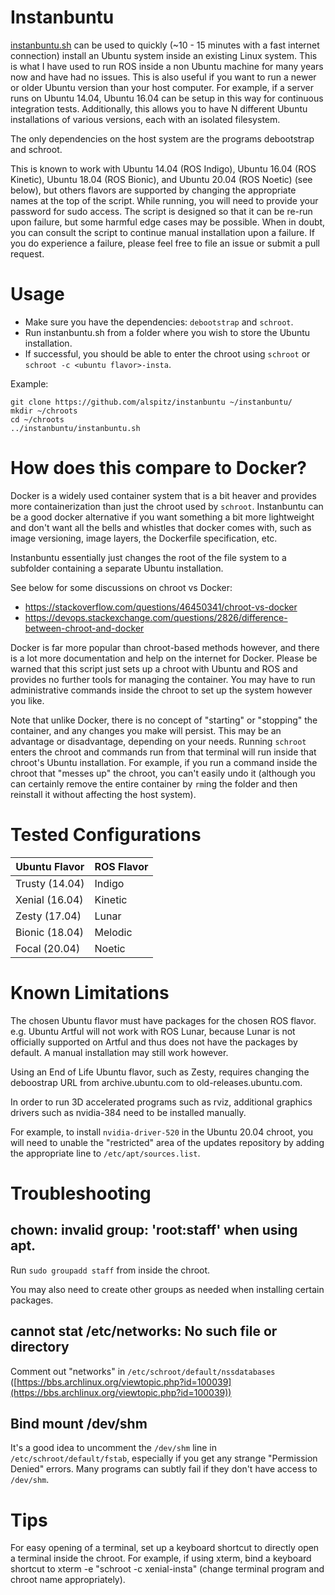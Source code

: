 # Instanbuntu

[instanbuntu.sh](instanbuntu.sh) can be used to quickly (~10 - 15 minutes with a fast internet connection) install an Ubuntu system inside an existing Linux system.
This is what I have used to run ROS inside a non Ubuntu machine for many years now and have had no issues.
This is also useful if you want to run a newer or older Ubuntu version than your host computer.
For example, if a server runs on Ubuntu 14.04, Ubuntu 16.04 can be setup in this way for continuous integration tests.
Additionally, this allows you to have N different Ubuntu installations of various versions, each with an isolated filesystem.

The only dependencies on the host system are the programs debootstrap and schroot.

This is known to work with Ubuntu 14.04 (ROS Indigo), Ubuntu 16.04 (ROS Kinetic), Ubuntu 18.04 (ROS Bionic), and Ubuntu 20.04 (ROS Noetic) (see below), but others flavors are supported by changing the appropriate names at the top of the script.
While running, you will need to provide your password for sudo access.
The script is designed so that it can be re-run upon failure, but some harmful edge cases may be possible.
When in doubt, you can consult the script to continue manual installation upon a failure.
If you do experience a failure, please feel free to file an issue or submit a pull request.

# Usage

* Make sure you have the dependencies: `debootstrap` and `schroot`.
* Run instanbuntu.sh from a folder where you wish to store the Ubuntu installation.
* If successful, you should be able to enter the chroot using `schroot` or `schroot -c <ubuntu flavor>-insta`.

Example:

```
git clone https://github.com/alspitz/instanbuntu ~/instanbuntu/
mkdir ~/chroots
cd ~/chroots
../instanbuntu/instanbuntu.sh
```

# How does this compare to Docker?

Docker is a widely used container system that is a bit heaver and provides more containerization than just the chroot used by `schroot`. Instanbuntu can be a good docker alternative if you want something a bit more lightweight and don't want all the bells and whistles that docker comes with, such as image versioning, image layers, the Dockerfile specification, etc.

Instanbuntu essentially just changes the root of the file system to a subfolder containing a separate Ubuntu installation.

See below for some discussions on chroot vs Docker:

* https://stackoverflow.com/questions/46450341/chroot-vs-docker
* https://devops.stackexchange.com/questions/2826/difference-between-chroot-and-docker

Docker is far more popular than chroot-based methods however, and there is a lot more documentation and help on the internet for Docker.
Please be warned that this script just sets up a chroot with Ubuntu and ROS and provides no further tools for managing the container.
You may have to run administrative commands inside the chroot to set up the system however you like.

Note that unlike Docker, there is no concept of "starting" or "stopping" the container, and any changes you make will persist.
This may be an advantage or disadvantage, depending on your needs.
Running `schroot` enters the chroot and commands run from that terminal will run inside that chroot's Ubuntu installation.
For example, if you run a command inside the chroot that "messes up" the chroot, you can't easily undo it (although you can certainly remove the entire container by `rm`ing the folder and then reinstall it without affecting the host system).

# Tested Configurations

| Ubuntu Flavor | ROS Flavor |
| -----         | -----  |
| Trusty (14.04) | Indigo |
| Xenial (16.04) | Kinetic |
| Zesty (17.04) | Lunar |
| Bionic (18.04) | Melodic |
| Focal (20.04) | Noetic |

# Known Limitations

The chosen Ubuntu flavor must have packages for the chosen ROS flavor. e.g. Ubuntu Artful will not work with ROS Lunar, because Lunar is not officially supported on Artful and thus does not have the packages by default.
A manual installation may still work however.

Using an End of Life Ubuntu flavor, such as Zesty, requires changing the deboostrap URL from archive.ubuntu.com to old-releases.ubuntu.com.

In order to run 3D accelerated programs such as rviz, additional graphics drivers such as nvidia-384 need to be installed manually.

For example, to install `nvidia-driver-520` in the Ubuntu 20.04 chroot, you will need to unable the "restricted" area of the updates repository by adding the appropriate line to `/etc/apt/sources.list`.

# Troubleshooting

## chown: invalid group: 'root:staff' when using apt.

Run `sudo groupadd staff` from inside the chroot.

You may also need to create other groups as needed when installing certain packages.

## cannot stat /etc/networks: No such file or directory

Comment out "networks" in `/etc/schroot/default/nssdatabases` ([https://bbs.archlinux.org/viewtopic.php?id=100039](https://bbs.archlinux.org/viewtopic.php?id=100039))

## Bind mount /dev/shm

It's a good idea to uncomment the `/dev/shm` line in `/etc/schroot/default/fstab`, especially if you get any strange "Permission Denied" errors.
Many programs can subtly fail if they don't have access to `/dev/shm`.

# Tips

For easy opening of a terminal, set up a keyboard shortcut to directly open a terminal inside the chroot.
For example, if using xterm, bind a keyboard shortcut to xterm -e "schroot -c xenial-insta" (change terminal program and chroot name appropriately).
